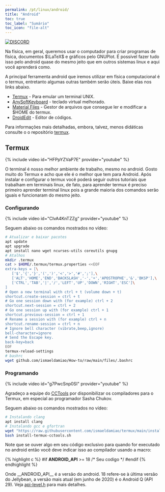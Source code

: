```yaml
---
permalink: /pt/linux/android/
title: "Android"
toc: true
toc_label: "Sumário"
toc_icon: "file-alt"
---
```


[![DISCORD](https://img.shields.io/discord/765774817910980618?label=discord)](https://discord.gg/Hf9E33N)

Na física, em geral, queremos usar o computador para criar programas de física, documentos $\LaTeX$ e gráficos pelo GNUPlot. É possível fazer tudo isso pelo android quase do mesmo jeito que em outros sistemas linux e aqui você aprenderá como.

A principal ferramenta android que iremos utilizar em física computacional é o termux, entretanto algumas outras também serão úteis. Baixe elas nos links abaixo.

* [Termux](https://f-droid.org/repository/browse/?fdid=com.termux) - Para emular um terminal UNIX.
* [AnySoftKeyboard](http://anysoftkeyboard.github.io/download/) - teclado virtual melhorado.
* [Material Files](https://github.com/zhanghai/MaterialFiles) - Gestor de arquivos que consegue ler e modificar a $HOME do termux.
* [DroidEdit](https://play.google.com/store/apps/details?id=com.aor.droidedit.pro) - Editor de códigos.

Para informações mais detalhadas, embora, talvez, menos didáticas consulte o o repositório [termux](https://github.com/ismaeldamiao/termux).

## Termux

{% include video id="HFPpYZVaP7E" provider="youtube" %}

O terminal é nosso melhor ambiente de trabalho, mesmo no android. Gosto muito do Termux e acho que ele é o melhor que tem para Android.
Após instalar e configurar o termux você poderá seguir outros tutoriais que trabalham em terminais linux, de fato, para aprender termux é preciso primeiro aprender terminal linux pois a grande maioria dos comandos serão iguais e funcionaram do mesmo jeito.

### Configurando

{% include video id="CIvA4KnTZZg" provider="youtube" %}

Seguem abaixo os comandos mostrados no vídeo:

```bash
# Atualizar e baixar pacotes
apt update
apt upgrade
apt install nano wget ncurses-utils coreutils gnupg
# Atalhos
mkdir .termux
cat > $HOME/.termux/termux.properties <<EOF
extra-keys = [\
   ['$','{','}','(',')','<','>','#',';'],\
   ['ALT','HOME','END','BACKSLASH','-','+','APOSTROPHE','&','BKSP'],\
   ['CTRL','TAB','|','/','LEFT','UP','DOWN','RIGHT','ESC']\
]
# Open a new terminal with ctrl + t (volume down + t)
shortcut.create-session = ctrl + t
# Go one session down with (for example) ctrl + 2
shortcut.next-session = ctrl + 2
# Go one session up with (for example) ctrl + 1
shortcut.previous-session = ctrl + 1
# Rename a session with (for example) ctrl + n
shortcut.rename-session = ctrl + n
# Ignore bell character (vibrate,beep,ignore)
bell-character=ignore
# Send the Escape key.
back-key=back
EOF
termux-reload-settings
# bashrc
wget github.com/ismaeldamiao/How-to/raw/main/files/.bashrc
```

### Programando

{% include video id="g7PwcSnp0SI" provider="youtube" %}

Agradeço a equipe do [CCTools](https://cctools.info/) por disponibilizar os compiladores para o Termux, em especial ao programador Sasha Chukov.

Seguem abaixo os comandos mostrados no vídeo:

```bash
# Instalando clang
apt install clang
# Instalando gcc e gfortran
wget "https://raw.githubusercontent.com/ismaeldamiao/termux/main/install-termux-cctools.sh"
bash install-termux-cctools.sh
```

Note que se ouver algo em seu código exclusivo para quando for executado no android então você deve indicar isso ao compilador usando a macro:

{% highlight c %}
#if __ANDROID_API__ >= 18
   /* Seu codigo */
#endif
{% endhighlight %}

Onde \_\_ANDROID_API\_\_ é a versão do android. 18 refere-se à última versão do Jellybean, a versão mais atual (em junho de 2020) é o Android Q (API 29). Veja [api-level.h](https://android.googlesource.com/platform/bionic/+/refs/heads/master/libc/include/android/api-level.h) para mais detalhes.
